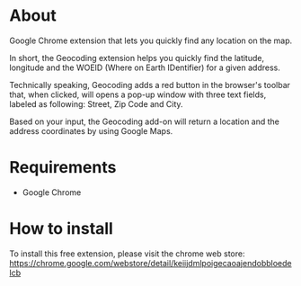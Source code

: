 # About #

Google Chrome extension that lets you quickly find any location on the map.

In short, the Geocoding extension helps you quickly find the latitude, longitude and the WOEID (Where on Earth IDentifier) for a given address.

Technically speaking, Geocoding adds a red button in the browser's toolbar that, when clicked, will opens a pop-up window with three text fields, labeled as following: Street, Zip Code and City.

Based on your input, the Geocoding add-on will return a location and the address coordinates by using Google Maps.

# Requirements #

  * Google Chrome

# How to install #

To install this free extension, please visit the chrome web store: https://chrome.google.com/webstore/detail/keiijdmlpoigecaoajendobbloedelcb